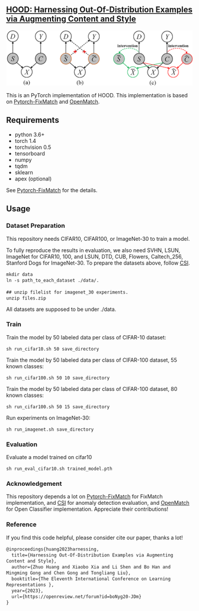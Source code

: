 ## [HOOD: Harnessing Out-Of-Distribution Examples via Augmenting Content and Style](https://openreview.net/pdf?id=boNyg20-JDm)

![HOOD Overview](images/scm.png)


This is an PyTorch implementation of HOOD.
This implementation is based on [Pytorch-FixMatch](https://github.com/kekmodel/FixMatch-pytorch) and [OpenMatch](https://github.com/VisionLearningGroup/OP_Match).


## Requirements
- python 3.6+
- torch 1.4
- torchvision 0.5
- tensorboard
- numpy
- tqdm
- sklearn
- apex (optional)

See [Pytorch-FixMatch](https://github.com/kekmodel/FixMatch-pytorch) for the details.

## Usage

### Dataset Preparation
This repository needs CIFAR10, CIFAR100, or ImageNet-30 to train a model.

To fully reproduce the results in evaluation, we also need SVHN, LSUN, ImageNet
for CIFAR10, 100, and LSUN, DTD, CUB, Flowers, Caltech_256, Stanford Dogs for ImageNet-30.
To prepare the datasets above, follow [CSI](https://github.com/alinlab/CSI).


```
mkdir data
ln -s path_to_each_dataset ./data/.

## unzip filelist for imagenet_30 experiments.
unzip files.zip
```

All datasets are supposed to be under ./data.

### Train
Train the model by 50 labeled data per class of CIFAR-10 dataset:

```
sh run_cifar10.sh 50 save_directory
```

Train the model by 50 labeled data per class of CIFAR-100 dataset, 55 known classes:

```
sh run_cifar100.sh 50 10 save_directory
```


Train the model by 50 labeled data per class of CIFAR-100 dataset, 80 known classes:

```
sh run_cifar100.sh 50 15 save_directory
```


Run experiments on ImageNet-30:

```
sh run_imagenet.sh save_directory
```


### Evaluation
Evaluate a model trained on cifar10

```
sh run_eval_cifar10.sh trained_model.pth
```


### Acknowledgement
This repository depends a lot on [Pytorch-FixMatch](https://github.com/kekmodel/FixMatch-pytorch) for FixMatch implementation, and [CSI](https://github.com/alinlab/CSI) for anomaly detection evaluation, and [OpenMatch](https://github.com/VisionLearningGroup/OP_Match) for Open Classifier implementation. 
 Appreciate their contributions!

### Reference
If you find this code helpful, please consider cite our paper, thanks a lot!

```
@inproceedings{huang2023harnessing,
  title={Harnessing Out-Of-Distribution Examples via Augmenting Content and Style},
  author={Zhuo Huang and Xiaobo Xia and Li Shen and Bo Han and Mingming Gong and Chen Gong and Tongliang Liu},
  booktitle={The Eleventh International Conference on Learning Representations },
  year={2023},
  url={https://openreview.net/forum?id=boNyg20-JDm}
}
```

